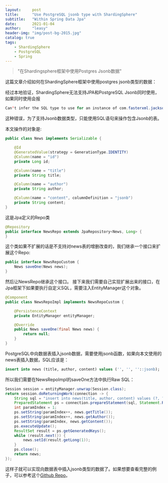 ```yaml
---
layout:     post
title:      "Use PostgreSQL jsonb type with ShardingSphere"
subtitle:   "Within Spring Data Jpa"
date:       2021-01-04
author:     "leasy"
header-img: "img/post-bg-2015.jpg"
catalog: true
tags:
    - ShardingSphere
    - PostgreSQL
    - Spring
---
```


> "在Shardingsphere框架中使用Postgres Jsonb数据"

这篇文章介绍如何在ShardingSphere框架中使用postgres jsonb类型的数据：

经过本地验证，ShardingSphere无法支持JPA和PostgreSQL Jsonb同时使用，如果同时使用会报

```java
Can't infer the SQL type to use for an instance of com.fasterxml.jackson.databind.node.ObjectNode. Use setObject() with an explicit Types value to specify the type to use.
```

这种错误，为了支持Jsonb数据类型，只能使用SQL语句来操作包含Jsonb的表。

本文操作的对象是:

```java
public class News implements Serializable {

    @Id
    @GeneratedValue(strategy = GenerationType.IDENTITY)
    @Column(name = "id")
    private Long id;

    @Column(name = "title")
    private String title;

    @Column(name = "author")
    private String author;

    @Column(name = "content", columnDefinition = "jsonb")
    private String content;
}
```

这是Jpa定义的Repo类

```java
@Repository
public interface NewsRepo extends JpaRepository<News, Long> {
}
```

这个类如果不扩展的话是不支持对news表的增删改查的，我们继承一个接口来扩展这个Repo:

```java
public interface NewsRepoCustom {
    News saveOne(News news);
}
```

然后让NewsRepo继承这个接口。
接下来我们需要自己实现扩展出来的接口，在Jpa框架下如果要执行自定义SQL，需要注入EntityManager这个对象。

```java
@Component
public class NewsRepoImpl implements NewsRepoCustom {

    @PersistenceContext
    private EntityManager entityManager;

    @Override
    public News saveOne(final News news) {
        return null;
    }
}
```

PostgreSQL中向数据表插入jsonb数据，需要使用jsonb函数，如果向本文使用的news表插入数据，SQL应该是：

```sql
insert into news (title, author, content) values ('', '', ''::jsonb);
```

所以我们需要在NewsRepoImpl的saveOne方法中执行Raw SQL：

```java
Session session = entityManager.unwrap(Session.class);
return session.doReturningWork(connection -> {
    String sql = "insert into news(title, author, content) values (?, ?, ?::jsonb)";
    PreparedStatement ps = connection.prepareStatement(sql, Statement.RETURN_GENERATED_KEYS);
    int paramIndex = 1;
    ps.setString(paramIndex++, news.getTitle());
    ps.setString(paramIndex++, news.getAuthor());
    ps.setString(paramIndex, news.getContent());
    ps.executeUpdate();
    ResultSet result = ps.getGeneratedKeys();
    while (result.next()) {
        news.setId(result.getLong(1));
    }
    ps.close();
    return news;
});
```

这样子就可以实现向数据表中插入jsonb类型的数据了。如果想要查看完整的例子，可以参考这个[Github Repo](https://github.com/LeasyZhang/spring-boot-example/tree/master/spring-boot-shardingsphere-jsonb)。

